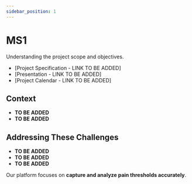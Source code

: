 ```yaml
---
sidebar_position: 1
---
```


# MS1

Understanding the project scope and objectives.

- [Project Specification - LINK TO BE ADDED]
- [Presentation - LINK TO BE ADDED]
- [Project Calendar - LINK TO BE ADDED]

## Context

- **TO BE ADDED**
- **TO BE ADDED**

## Addressing These Challenges

- **TO BE ADDED**
- **TO BE ADDED**
- **TO BE ADDED**

Our platform focuses on **capture and analyze pain thresholds accurately**.